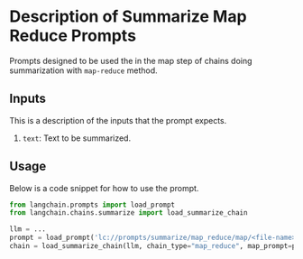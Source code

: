 # Description of Summarize Map Reduce Prompts

Prompts designed to be used the in the map step of chains doing summarization with `map-reduce` method.


## Inputs

This is a description of the inputs that the prompt expects.

1. `text`: Text to be summarized.


## Usage

Below is a code snippet for how to use the prompt.

```python
from langchain.prompts import load_prompt
from langchain.chains.summarize import load_summarize_chain

llm = ...
prompt = load_prompt('lc://prompts/summarize/map_reduce/map/<file-name>')
chain = load_summarize_chain(llm, chain_type="map_reduce", map_prompt=prompt)
```

